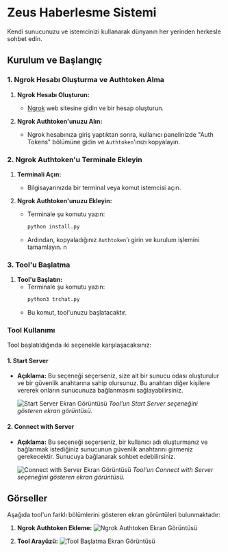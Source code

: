 # Zeus Haberlesme Sistemi

Kendi sunucunuzu ve istemcinizi kullanarak dünyanın her yerinden herkesle sohbet edin.

## Kurulum ve Başlangıç

### 1. Ngrok Hesabı Oluşturma ve Authtoken Alma

1. **Ngrok Hesabı Oluşturun:**
   - [Ngrok](https://ngrok.com) web sitesine gidin ve bir hesap oluşturun.

2. **Ngrok Authtoken'unuzu Alın:**
   - Ngrok hesabınıza giriş yaptıktan sonra, kullanıcı panelinizde "Auth Tokens" bölümüne gidin ve `Authtoken`'ınızı kopyalayın.

### 2. Ngrok Authtoken'u Terminale Ekleyin

1. **Terminali Açın:**
   - Bilgisayarınızda bir terminal veya komut istemcisi açın.

2. **Ngrok Authtoken'unuzu Ekleyin:**
   - Terminale şu komutu yazın:
     ```bash
     python install.py
     ```
   - Ardından, kopyaladığınız `Authtoken`'ı girin ve kurulum işlemini tamamlayın.
n
### 3. Tool'u Başlatma

1. **Tool'u Başlatın:**
   - Terminale şu komutu yazın:
     ```bash
     python3 trchat.py
     ```
   - Bu komut, tool'unuzu başlatacaktır.

### Tool Kullanımı

Tool başlatıldığında iki seçenekle karşılaşacaksınız:

#### 1. Start Server
- **Açıklama:** Bu seçeneği seçerseniz, size ait bir sunucu odası oluşturulur ve bir güvenlik anahtarına sahip olursunuz. Bu anahtarı diğer kişilere vererek onların sunucunuza bağlanmasını sağlayabilirsiniz.
  
  ![Start Server Ekran Görüntüsü](https://github.com/user-attachments/assets/7c7acf19-2724-4e6d-a718-3b0f928da989)
  *Tool'un Start Server seçeneğini gösteren ekran görüntüsü.*

#### 2. Connect with Server
- **Açıklama:** Bu seçeneği seçerseniz, bir kullanıcı adı oluşturmanız ve bağlanmak istediğiniz sunucunun güvenlik anahtarını girmeniz gerekecektir. Sunucuya bağlanarak sohbet edebilirsiniz.

  ![Connect with Server Ekran Görüntüsü](https://github.com/user-attachments/assets/72348904-9ef5-4133-b5da-976fcfd1d2fb)
  *Tool'un Connect with Server seçeneğini gösteren ekran görüntüsü.*

## Görseller

Aşağıda tool'un farklı bölümlerini gösteren ekran görüntüleri bulunmaktadır:

1. **Ngrok Authtoken Ekleme:**
   ![Ngrok Authtoken Ekran Görüntüsü](https://github.com/user-attachments/assets/95216e46-9f7e-4546-959d-af6cc5ab9fb2)

2. **Tool Arayüzü:**
   ![Tool Başlatma Ekran Görüntüsü](https://github.com/user-attachments/assets/1a70c6b9-c444-4026-9836-f8fa3d19a149)

   

